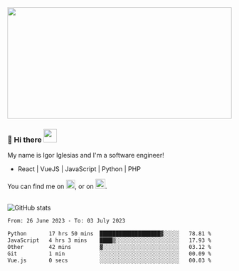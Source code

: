 <img src="https://c.tenor.com/KjVxfRrrncUAAAAd/matrix.gif" width="100%" height="250px">

### 🔭 Hi there <img src="https://raw.githubusercontent.com/MartinHeinz/MartinHeinz/master/wave.gif" width="30px">


My name is Igor Iglesias and I'm a software engineer!
<br>

<ul>
  <li> React | VueJS | JavaScript | Python | PHP </li>
</ul>
You can find me on <a href="https://twitter.com/IgorIglesias5"><img src="https://i.imgur.com/JLLlB5S.png" width="20px"></a>, or on <a href="https://www.linkedin.com/in/igor-iglesias-62478428/"><img src="https://i.imgur.com/PXyIkWx.png" width="22px"></a>.

<br>
<br>

![GitHub stats](https://github-readme-stats.vercel.app/api?username=igoiglesias&show_icons=true&count_private=true&theme=chartreuse-dark&hide_title=true)

<!--START_SECTION:waka-->

```txt
From: 26 June 2023 - To: 03 July 2023

Python       17 hrs 50 mins  ███████████████████▓░░░░░   78.81 %
JavaScript   4 hrs 3 mins    ████▒░░░░░░░░░░░░░░░░░░░░   17.93 %
Other        42 mins         ▓░░░░░░░░░░░░░░░░░░░░░░░░   03.12 %
Git          1 min           ░░░░░░░░░░░░░░░░░░░░░░░░░   00.09 %
Vue.js       0 secs          ░░░░░░░░░░░░░░░░░░░░░░░░░   00.03 %
```

<!--END_SECTION:waka-->
